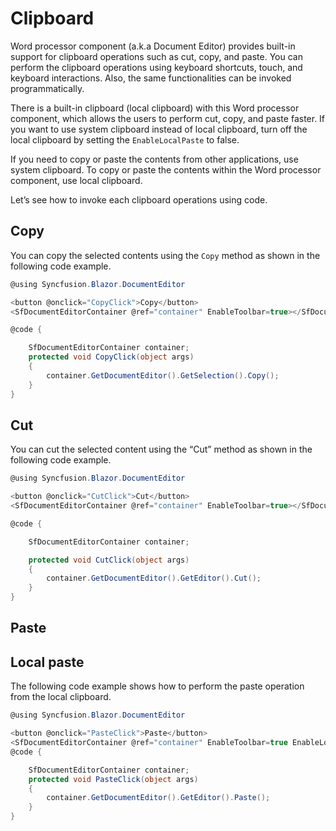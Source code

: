 # Clipboard

Word processor component (a.k.a Document Editor) provides built-in support for clipboard operations such as cut, copy, and paste. You can perform the clipboard operations using keyboard shortcuts, touch, and keyboard interactions. Also, the same functionalities can be invoked programmatically.

There is a built-in clipboard (local clipboard) with this Word processor component, which allows the users to perform cut, copy, and paste faster. If you want to use system clipboard instead of local clipboard, turn off the local clipboard by setting the `EnableLocalPaste` to false.

If you need to copy or paste the contents from other applications, use system clipboard. To copy or paste the contents within the Word processor component, use local clipboard.

Let’s see how to invoke each clipboard operations using code.

## Copy

You can copy the selected contents using the `Copy` method as shown in the following code example.

```csharp
@using Syncfusion.Blazor.DocumentEditor

<button @onclick="CopyClick">Copy</button>
<SfDocumentEditorContainer @ref="container" EnableToolbar=true></SfDocumentEditorContainer>

@code {

    SfDocumentEditorContainer container;
    protected void CopyClick(object args)
    {
        container.GetDocumentEditor().GetSelection().Copy();
    }
}

```

## Cut

You can cut the selected content using the “Cut” method as shown in the following code example.

```csharp
@using Syncfusion.Blazor.DocumentEditor

<button @onclick="CutClick">Cut</button>
<SfDocumentEditorContainer @ref="container" EnableToolbar=true></SfDocumentEditorContainer>

@code {

    SfDocumentEditorContainer container;

    protected void CutClick(object args)
    {
        container.GetDocumentEditor().GetEditor().Cut();
    }
}

```

## Paste

## Local paste

The following code example shows how to perform the paste operation from the local clipboard.

```csharp
@using Syncfusion.Blazor.DocumentEditor

<button @onclick="PasteClick">Paste</button>
<SfDocumentEditorContainer @ref="container" EnableToolbar=true EnableLocalPaste=true></SfDocumentEditorContainer>
@code {

    SfDocumentEditorContainer container;
    protected void PasteClick(object args)
    {
        container.GetDocumentEditor().GetEditor().Paste();
    }
}

```